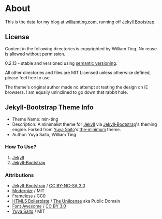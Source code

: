 
# About

This is the data for my blog at [williamting.com](http://williamting.com/),
running off [Jekyll Bootstrap](http://jekyllbootstrap.com/).

## License

Content in the following directories is copyrighted by William Ting. No reuse is
allowed without permission.

0.2.13 - stable and versioned using [semantic versioning](http://semver.org/).

All other directories and files are MIT Licensed unless otherwise defined,
please feel free to use.

The theme's original author made no attempt at testing the design on IE
browsers. I am equally uninclined to go down that rabbit hole.

## Jekyll-Bootstrap Theme Info

- Theme Name: min-ting
- Description: A minimalist theme for
  [Jekyll](https://github.com/mojombo/jekyll)
via [Jekyll-Bootstrap](http://jekyllbootstrap.com/)'s theming engine. Forked
from [Yuya Saito](http://www.layouts-the.me/)'s
[the-minimum](https://github.com/studiomohawk/jekyll-theme-the_minimum) theme.
- Author: Yuya Saito, William Ting

### How To Use?

1. [Jekyll](https://github.com/mojombo/jekyll)
2. [Jekyll-Bootstrap](http://jekyllbootstrap.com/)

### Attributions

- [Jekyll-Bootstrap](http://jekyllbootstrap.com/) / [CC BY-NC-SA
  3.0](http://creativecommons.org/licenses/by-nc-sa/3.0/)
- [Modernizr](http://www.modernizr.com/) / MIT
- [Frameless](http://framelessgrid.com/) / [CC0](http://creativecommons.org/publicdomain/zero/1.0/)
- [HTML5 Boilerplate](http://html5boilerplate.com/) / [The
  Unlicense](http://unlicense.org) aka Public Domain
- [Font Awesome](http://fortawesome.github.com/Font-Awesome/) / [CC BY
  3.0](http://creativecommons.org/licenses/by/3.0/)
- [Yuya Saito](https://github.com/studiomohawk/jekyll-theme-the_minimum) / MIT
